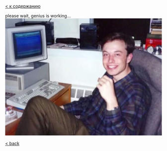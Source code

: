 [< к содержанию](./readme.md)

please wait, genius is working...
![git-logo](./assets/working.png)

[< back](./reset.md)
